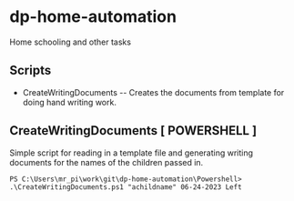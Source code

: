 # dp-home-automation
Home schooling and other tasks

## Scripts

 - CreateWritingDocuments -- Creates the documents from template for doing hand writing work.

## CreateWritingDocuments [ POWERSHELL ]

Simple script for reading in a template file and generating writing documents for the names of the children passed in.

```
PS C:\Users\mr_pi\work\git\dp-home-automation\Powershell> .\CreateWritingDocuments.ps1 "achildname" 06-24-2023 Left
```

